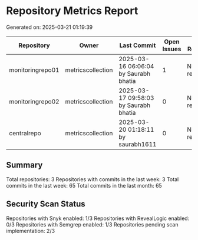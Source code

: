 # Repository Metrics Report

Generated on: 2025-03-21 01:19:39

| Repository       | Owner             | Last Commit                           |   Open Issues | Last Release   |   Commits (Week) |   Commits (Month) |   Contributors | Snyk Scans             | RL Scans               | Semgrep Scans          |
|------------------|-------------------|---------------------------------------|---------------|----------------|------------------|-------------------|----------------|------------------------|------------------------|------------------------|
| monitoringrepo01 | metricscollection | 2025-03-16 06:06:04 by Saurabh bhatia |             1 | No releases    |                4 |                 4 |              1 | Pending Implementation | Pending Implementation | Pending Implementation |
| monitoringrepo02 | metricscollection | 2025-03-17 09:58:03 by Saurabh bhatia |             0 | No releases    |                4 |                 4 |              1 | Enabled                | Disabled               | Enabled                |
| centralrepo      | metricscollection | 2025-03-20 01:18:11 by saurabh1611    |             0 | No releases    |               57 |                57 |              1 | Pending Implementation | Pending Implementation | Pending Implementation |

## Summary

Total repositories: 3
Repositories with commits in the last week: 3
Total commits in the last week: 65
Total commits in the last month: 65

## Security Scan Status

Repositories with Snyk enabled: 1/3
Repositories with RevealLogic enabled: 0/3
Repositories with Semgrep enabled: 1/3
Repositories pending scan implementation: 2/3

